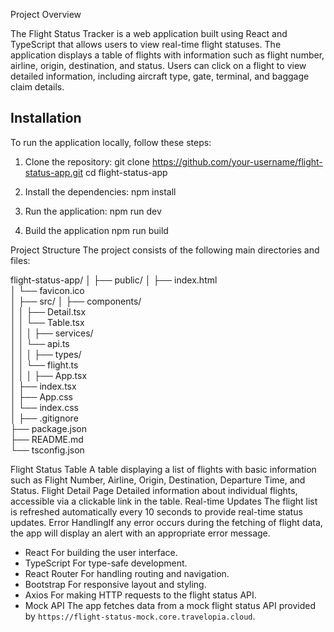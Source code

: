 Project Overview

The Flight Status Tracker is a web application built using React and TypeScript that allows users to view real-time flight statuses. The application displays a table of flights with information such as flight number, airline, origin, destination, and status. Users can click on a flight to view detailed information, including aircraft type, gate, terminal, and baggage claim details.

## Installation

To run the application locally, follow these steps:

1. Clone the repository:
   git clone https://github.com/your-username/flight-status-app.git
   cd flight-status-app

2. Install the dependencies:
   npm install

3. Run the application:
   npm run dev

4. Build the application
   npm run build

Project Structure
The project consists of the following main directories and files:

flight-status-app/
│
├── public/
│ ├── index.html  
│ └── favicon.ico  
│
├── src/
│ ├── components/  
│ │ ├── Detail.tsx  
│ │ └── Table.tsx  
│ │
│ ├── services/  
│ │ └── api.ts  
│ │
│ ├── types/  
│ │ └── flight.ts  
│ │
│ ├── App.tsx  
│ ├── index.tsx  
│ ├── App.css  
│ └── index.css  
│
├── .gitignore  
├── package.json  
├── README.md  
└── tsconfig.json

<!-- Key Features -->

Flight Status Table A table displaying a list of flights with basic information such as Flight Number, Airline, Origin, Destination, Departure Time, and Status.
Flight Detail Page Detailed information about individual flights, accessible via a clickable link in the table.
Real-time Updates The flight list is refreshed automatically every 10 seconds to provide real-time status updates.
Error HandlingIf any error occurs during the fetching of flight data, the app will display an alert with an appropriate error message.

<!-- Technologies Used -->

- React For building the user interface.
- TypeScript For type-safe development.
- React Router For handling routing and navigation.
- Bootstrap For responsive layout and styling.
- Axios For making HTTP requests to the flight status API.
- Mock API The app fetches data from a mock flight status API provided by `https://flight-status-mock.core.travelopia.cloud`.
